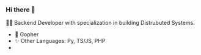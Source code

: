 ### Hi there 👋

👨‍💼 Backend Developer with specialization in building Distrubuted Systems. 

- 💙 Gopher
- ✨ Other Languages: Py, TS/JS, PHP
- 
<!--
**codera21/codera21** is a ✨ _special_ ✨ repository because its `README.md` (this file) appears on your GitHub profile.

Here are some ideas to get you started:

- 🔭 I’m currently working on ...
- 🌱 I’m currently learning ...
- 👯 I’m looking to collaborate on ...
- 🤔 I’m looking for help with ...
- 💬 Ask me about ...
- 📫 How to reach me: ...
- 😄 Pronouns: ...
- ⚡ Fun fact: ...
-->

